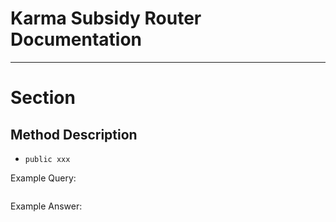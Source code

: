 # Karma Subsidy Router Documentation

---

# Section

## Method Description
- `public xxx`

Example Query: 
```json
```

Example Answer: 
```json
```
